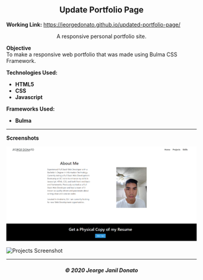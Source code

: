 <h2 align="center">Update Portfolio Page</h2>

**Working Link:** https://jeorgedonato.github.io/updated-portfolio-page/

<p align="center">A responsive personal portfolio site.</p>

**Objective**  
To make a responsive web portfolio that was made using Bulma CSS Framework.

**Technologies Used:**

- **HTML5**
- **CSS**
- **Javascript**

**Frameworks Used:**

- **Bulma**

---

**Screenshots**

![Home Screenshot](/assets/images/home-screenshot.png)

<!-- ![Validation Screenshot](/assets/function-screenshot.jpg) -->

![Projects Screenshot](/assets/images/project-screenshot.jpg)

---

<h5 align="center">© 2020 Jeorge Janil Donato</h5>
